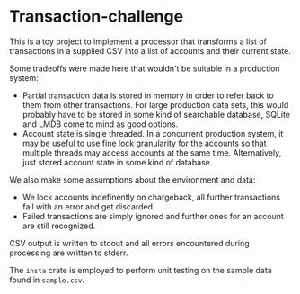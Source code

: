 # Transaction-challenge

This is a toy project to implement a processor that transforms a list of transactions in a supplied CSV into a list of accounts and their current state.

Some tradeoffs were made here that wouldn't be suitable in a production system:
- Partial transaction data is stored in memory in order to refer back to them from other transactions. For large production data sets, this would probably have to be stored in some kind of searchable database, SQLite and LMDB come to mind as good options.
- Account state is single threaded. In a concurrent production system, it may be useful to use fine lock granularity for the accounts so that multiple threads may access accounts at the same time. Alternatively, just stored account state in some kind of database.

We also make some assumptions about the environment and data:
- We lock accounts indefinently on chargeback, all further transactions fail with an error and get discarded.
- Failed transactions are simply ignored and further ones for an account are still recognized.

CSV output is written to stdout and all errors encountered during processing are written to stderr.

The `insta` crate is employed to perform unit testing on the sample data found in `sample.csv`.